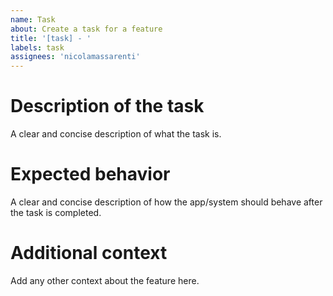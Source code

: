 ```yaml
---
name: Task
about: Create a task for a feature
title: '[task] - '
labels: task
assignees: 'nicolamassarenti'
---
```

# Description of the task
A clear and concise description of what the task is.

# Expected behavior
A clear and concise description of how the app/system should behave after the task is completed.

# Additional context
Add any other context about the feature here.